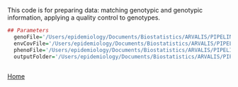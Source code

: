 This code is for preparing data: matching genotypic and genotypic information, applying a quality control to genotypes.

```R
## Parameters
  genoFile='/Users/epidemiology/Documents/Biostatistics/ARVALIS/PIPELINE_2014/data/X_2012_2014.rda'
  envCovFile='/Users/epidemiology/Documents/Biostatistics/ARVALIS/PIPELINE_2014/data/W_No_ctr_std.rda' 
  phenoFile='/Users/epidemiology/Documents/Biostatistics/ARVALIS/PIPELINE_2014/data/Y.rda' 
  outputFolder='/Users/epidemiology/Documents/Biostatistics/ARVALIS/PIPELINE_2014/input/'
  
```
[Home](https://github.com/gdlc/ARVALIS/blob/master/README.md)
